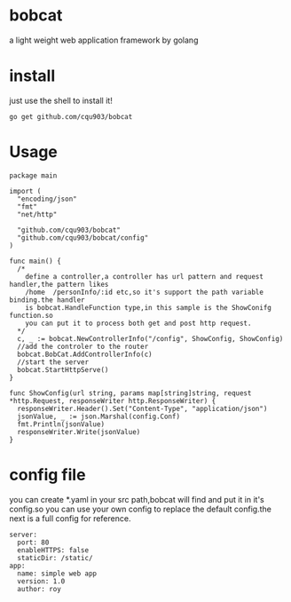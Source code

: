 # bobcat
a light weight  web application framework by golang

# install
just use the shell to install it!
    
    go get github.com/cqu903/bobcat 

# Usage
    package main

    import (
      "encoding/json"
      "fmt"
      "net/http"

      "github.com/cqu903/bobcat"
      "github.com/cqu903/bobcat/config"
    )

    func main() {
      /*
        define a controller,a controller has url pattern and request handler,the pattern likes 
        /home  /personInfo/:id etc,so it's support the path variable binding.the handler 
        is bobcat.HandleFunction type,in this sample is the ShowConifg function.so
        you can put it to process both get and post http request.
      */
      c, _ := bobcat.NewControllerInfo("/config", ShowConfig, ShowConfig)
      //add the controler to the router
      bobcat.BobCat.AddControllerInfo(c)
      //start the server
      bobcat.StartHttpServe()
    }

    func ShowConfig(url string, params map[string]string, request *http.Request, responseWriter http.ResponseWriter) {
      responseWriter.Header().Set("Content-Type", "application/json")
      jsonValue, _ := json.Marshal(config.Conf)
      fmt.Println(jsonValue)
      responseWriter.Write(jsonValue)
    }
# config file
you can create *.yaml in your src path,bobcat will find and put it in it's config.so you can use your own config to replace the default config.the next is a full config for reference.
    
    server:
      port: 80
      enableHTTPS: false
      staticDir: /static/
    app:
      name: simple web app
      version: 1.0
      author: roy
